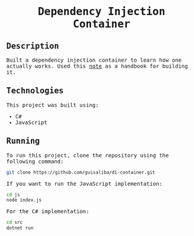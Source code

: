 <samp>
  
  <h1 align="center">
    Dependency Injection Container
  </h1>

## Description

Built a dependency injection container to learn how one actually works. Used this [note](https://github.com/guisaliba/brain/blob/main/notes/patterns/dependency-injection/the-dependency-injection-container.md) as a handbook for building it.

## Technologies

This project was built using:

- C#
- JavaScript

## Running

To run this project, clone the repository using the following command:

```bash
git clone https://github.com/guisaliba/di-container.git
```

If you want to run the JavaScript implementation:

```bash
cd js
node index.js
```

For the C# implementation:

```bash
cd src
dotnet run
```

</samp>
